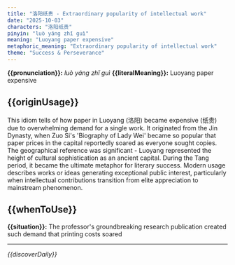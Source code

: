 ```yaml
---
title: "洛阳纸贵 - Extraordinary popularity of intellectual work"
date: "2025-10-03"
characters: "洛阳纸贵"
pinyin: "luò yáng zhǐ guì"
meaning: "Luoyang paper expensive"
metaphoric_meaning: "Extraordinary popularity of intellectual work"
theme: "Success & Perseverance"
---
```


**{{pronunciation}}:** *luò yáng zhǐ guì*
**{{literalMeaning}}:** Luoyang paper expensive

## {{originUsage}}

This idiom tells of how paper in Luoyang (洛阳) became expensive (纸贵) due to overwhelming demand for a single work. It originated from the Jin Dynasty, when Zuo Si's 'Biography of Lady Wei' became so popular that paper prices in the capital reportedly soared as everyone sought copies. The geographical reference was significant - Luoyang represented the height of cultural sophistication as an ancient capital. During the Tang period, it became the ultimate metaphor for literary success. Modern usage describes works or ideas generating exceptional public interest, particularly when intellectual contributions transition from elite appreciation to mainstream phenomenon.

## {{whenToUse}}

**{{situation}}:** The professor's groundbreaking research publication created such demand that printing costs soared

---

*{{discoverDaily}}*
